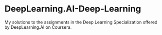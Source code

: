 # DeepLearning.AI-Deep-Learning
My solutions to the assignments in the Deep Learning Specialization offered by DeepLearning.AI on Coursera.
